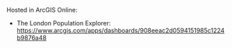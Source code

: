 Hosted in ArcGIS Online:

- The London Population Explorer: https://www.arcgis.com/apps/dashboards/908eeac2d0594151985c1224b9876a48